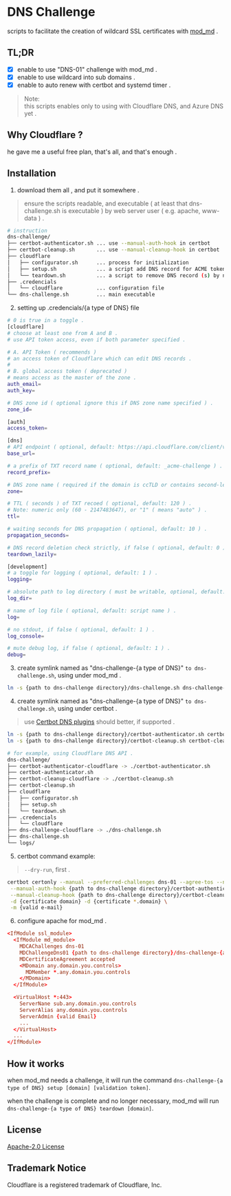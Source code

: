 # DNS Challenge
scripts to facilitate the creation of wildcard SSL certificates with [mod_md](https://github.com/icing/mod_md#mdchallengedns01) .

## TL;DR
* [x] enable to use "DNS-01" challenge with mod_md .
* [x] enable to use wildcard into sub domains .
* [x] enable to auto renew with certbot and systemd timer .

> Note:  
> this scripts enables only to using with Cloudflare DNS, and Azure DNS yet .

## Why Cloudflare ?
he gave me a useful free plan, that's all, and that's enough .

## Installation
1. download them all , and put it somewhere .
>  ensure the scripts readable, and executable ( at least that dns-challenge.sh is executable ) by web server user ( e.g. apache, www-data ) .
```bash
# instruction
dns-challenge/
├── certbot-authenticator.sh ... use --manual-auth-hook in certbot
├── certbot-cleanup.sh       ... use --manual-cleanup-hook in certbot
├── cloudflare
│   ├── configurator.sh      ... process for initialization
│   ├── setup.sh             ... a script add DNS record for ACME token validation
│   └── teardown.sh          ... a script to remove DNS record (s) by name
├── .credencials
│   └── cloudflare           ... configuration file
└── dns-challenge.sh         ... main executable
```

2. setting up .credencials/{a type of DNS} file
```bash
# 0 is true in a toggle .
[cloudflare]
# choose at least one from A and B .
# use API token access, even if both parameter specified .

# A. API Token ( recommends )
# an access token of Cloudflare which can edit DNS records .
#
# B. global access token ( deprecated )
# means access as the master of the zone .
auth_email=
auth_key=

# DNS zone id ( optional ignore this if DNS zone name specified ) .
zone_id=

[auth]
access_token=

[dns]
# API endpoint ( optional, default: https://api.cloudflare.com/client/v4/zones ) .
base_url=

# a prefix of TXT record name ( optional, default: _acme-challenge ) .
record_prefix=

# DNS zone name ( required if the domain is ccTLD or contains second-level, e.g. **.co.**, **.gov.** and etc ) .
zone=

# TTL ( seconds ) of TXT recoed ( optional, default: 120 ) .
# Note: numeric only (60 - 2147483647), or "1" ( means "auto" ) .
ttl=

# waiting seconds for DNS propagation ( optional, default: 10 ) .
propagation_seconds=

# DNS record deletion check strictly, if false ( optional, default: 0 ) .
teardown_lazily=

[development]
# a toggle for logging ( optional, default: 1 ) .
logging=

# absolute path to log directory ( must be writable, optional, default: (path to dns-challange.sh directory)/logs ) .
log_dir=

# name of log file ( optional, default: script name ) .
log=

# no stdout, if false ( optional, default: 1 ) .
log_console=

# mute debug log, if false ( optional, default: 1 ) .
debug=

```

3. create symlink named as "dns-challenge-{a type of DNS}" `to dns-challenge.sh`, using under mod_md .
```bash
ln -s {path to dns-challenge directory}/dns-challenge.sh dns-challenge-{a type of DNS}
```

4. create symlink named as "dns-challenge-{a type of DNS}" `to dns-challenge.sh`, using under certbot .
> use [Certbot DNS plugins](https://certbot.eff.org/docs/using.html#dns-plugins) should better, if supported .
```bash
ln -s {path to dns-challenge directory}/certbot-authenticator.sh certbot-authenticator-{a type of DNS}
ln -s {path to dns-challenge directory}/certbot-cleanup.sh certbot-cleanup-{a type of DNS}
```

```bash
# for example, using Cloudflare DNS API .
dns-challenge/
├── certbot-authenticator-cloudflare -> ./certbot-authenticator.sh
├── certbot-authenticator.sh
├── certbot-cleanup-cloudflare -> ./certbot-cleanup.sh
├── certbot-cleanup.sh
├── cloudflare
│   ├── configurator.sh
│   ├── setup.sh
│   └── teardown.sh
├── .credencials
│   └── cloudflare
├── dns-challenge-cloudflare -> ./dns-challenge.sh
├── dns-challenge.sh
└── logs/
```

5. certbot command example:
> `--dry-run`, first .
```certbot.sh
certbot certonly --manual --preferred-challenges dns-01 --agree-tos --no-eff-email --keep-until-expiring \
 --manual-auth-hook {path to dns-challenge directory}/certbot-authenticator-cloudflare \
 --manual-cleanup-hook {path to dns-challenge directory}/certbot-cleanup-cloudflare \
 -d {certificate domain} -d {certificate *.domain} \
 -m {valid e-mail}
```

6. configure apache for mod_md .
```httpd.ssl.conf
<IfModule ssl_module>
  <IfModule md_module>
    MDCAChallenges dns-01
    MDChallengeDns01 {path to dns-challenge directory}/dns-challenge-{a type of DNS}
    MDCertificateAgreement accepted
    <MDomain any.domain.you.controls>
      MDMember *.any.domain.you.controls
    </MDomain>
  </IfModule>

  <VirtualHost *:443>
    ServerNane sub.any.domain.you.controls
    ServerAlias any.domain.you.controls
    ServerAdmin {valid Email}
    ...
  </VirtualHost>
  ...
</IfModule>
```

## How it works
when mod_md needs a challenge, it will run the command
  `dns-challenge-{a type of DNS} setup [domain] [validation token]`.

when the challenge is complete and no longer necessary, mod_md will run
`dns-challenge-{a type of DNS} teardown [domain]`.

## License
[Apache-2.0 License](/LICENSE)

## Trademark Notice
Cloudflare is a registered trademark of Cloudflare, Inc.
